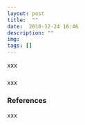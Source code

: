 ```yaml
---
layout: post
title:  ""
date:  2018-12-24 16:46
description: ""
img: 
tags: []
---
```


xxx

### 
xxx 

### References
xxx